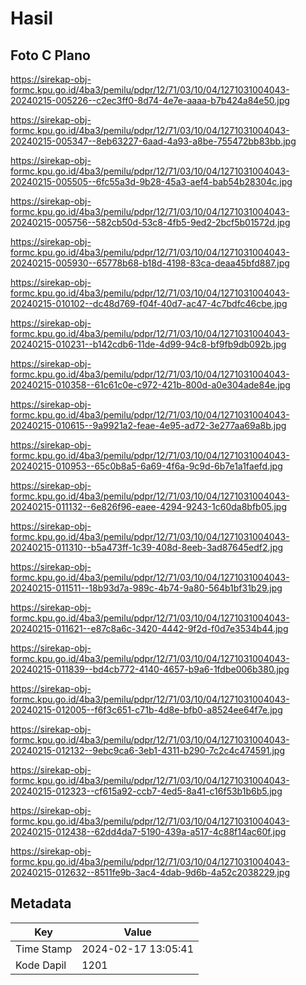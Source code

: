 # Hasil

## Foto C Plano

https://sirekap-obj-formc.kpu.go.id/4ba3/pemilu/pdpr/12/71/03/10/04/1271031004043-20240215-005226--c2ec3ff0-8d74-4e7e-aaaa-b7b424a84e50.jpg

https://sirekap-obj-formc.kpu.go.id/4ba3/pemilu/pdpr/12/71/03/10/04/1271031004043-20240215-005347--8eb63227-6aad-4a93-a8be-755472bb83bb.jpg

https://sirekap-obj-formc.kpu.go.id/4ba3/pemilu/pdpr/12/71/03/10/04/1271031004043-20240215-005505--6fc55a3d-9b28-45a3-aef4-bab54b28304c.jpg

https://sirekap-obj-formc.kpu.go.id/4ba3/pemilu/pdpr/12/71/03/10/04/1271031004043-20240215-005756--582cb50d-53c8-4fb5-9ed2-2bcf5b01572d.jpg

https://sirekap-obj-formc.kpu.go.id/4ba3/pemilu/pdpr/12/71/03/10/04/1271031004043-20240215-005930--65778b68-b18d-4198-83ca-deaa45bfd887.jpg

https://sirekap-obj-formc.kpu.go.id/4ba3/pemilu/pdpr/12/71/03/10/04/1271031004043-20240215-010102--dc48d769-f04f-40d7-ac47-4c7bdfc46cbe.jpg

https://sirekap-obj-formc.kpu.go.id/4ba3/pemilu/pdpr/12/71/03/10/04/1271031004043-20240215-010231--b142cdb6-11de-4d99-94c8-bf9fb9db092b.jpg

https://sirekap-obj-formc.kpu.go.id/4ba3/pemilu/pdpr/12/71/03/10/04/1271031004043-20240215-010358--61c61c0e-c972-421b-800d-a0e304ade84e.jpg

https://sirekap-obj-formc.kpu.go.id/4ba3/pemilu/pdpr/12/71/03/10/04/1271031004043-20240215-010615--9a9921a2-feae-4e95-ad72-3e277aa69a8b.jpg

https://sirekap-obj-formc.kpu.go.id/4ba3/pemilu/pdpr/12/71/03/10/04/1271031004043-20240215-010953--65c0b8a5-6a69-4f6a-9c9d-6b7e1a1faefd.jpg

https://sirekap-obj-formc.kpu.go.id/4ba3/pemilu/pdpr/12/71/03/10/04/1271031004043-20240215-011132--6e826f96-eaee-4294-9243-1c60da8bfb05.jpg

https://sirekap-obj-formc.kpu.go.id/4ba3/pemilu/pdpr/12/71/03/10/04/1271031004043-20240215-011310--b5a473ff-1c39-408d-8eeb-3ad87645edf2.jpg

https://sirekap-obj-formc.kpu.go.id/4ba3/pemilu/pdpr/12/71/03/10/04/1271031004043-20240215-011511--18b93d7a-989c-4b74-9a80-564b1bf31b29.jpg

https://sirekap-obj-formc.kpu.go.id/4ba3/pemilu/pdpr/12/71/03/10/04/1271031004043-20240215-011621--e87c8a6c-3420-4442-9f2d-f0d7e3534b44.jpg

https://sirekap-obj-formc.kpu.go.id/4ba3/pemilu/pdpr/12/71/03/10/04/1271031004043-20240215-011839--bd4cb772-4140-4657-b9a6-1fdbe006b380.jpg

https://sirekap-obj-formc.kpu.go.id/4ba3/pemilu/pdpr/12/71/03/10/04/1271031004043-20240215-012005--f6f3c651-c71b-4d8e-bfb0-a8524ee64f7e.jpg

https://sirekap-obj-formc.kpu.go.id/4ba3/pemilu/pdpr/12/71/03/10/04/1271031004043-20240215-012132--9ebc9ca6-3eb1-4311-b290-7c2c4c474591.jpg

https://sirekap-obj-formc.kpu.go.id/4ba3/pemilu/pdpr/12/71/03/10/04/1271031004043-20240215-012323--cf615a92-ccb7-4ed5-8a41-c16f53b1b6b5.jpg

https://sirekap-obj-formc.kpu.go.id/4ba3/pemilu/pdpr/12/71/03/10/04/1271031004043-20240215-012438--62dd4da7-5190-439a-a517-4c88f14ac60f.jpg

https://sirekap-obj-formc.kpu.go.id/4ba3/pemilu/pdpr/12/71/03/10/04/1271031004043-20240215-012632--8511fe9b-3ac4-4dab-9d6b-4a52c2038229.jpg


## Metadata

| Key        | Value               |
| ---------- | ------------------- |
| Time Stamp | 2024-02-17 13:05:41 |
| Kode Dapil | 1201                |



